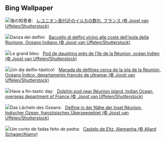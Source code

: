 ## Bing Wallpaper
![](https://www.bing.com/th?id=OHR.DolphinReunion_JA-JP2887031776_UHD.jpg&w=1000)海の知恵者:&nbsp;&ensp;[レユニオン島付近のイルカの群れ, フランス (© Joost van Uffelen/Shutterstock)](https://www.bing.com/th?id=OHR.DolphinReunion_JA-JP2887031776_UHD.jpg)
<br><br/>
![](https://www.bing.com/th?id=OHR.DolphinReunion_IT-IT1645140668_UHD.jpg&w=1000)Danza dei delfini:&nbsp;&ensp;[Baccello di delfini vicino alle coste dell’isola della Riunione, Oceano Indiano (© Joost van Uffelen/Shutterstock)](https://www.bing.com/th?id=OHR.DolphinReunion_IT-IT1645140668_UHD.jpg)
<br><br/>
![](https://www.bing.com/th?id=OHR.DolphinReunion_FR-FR0184396607_UHD.jpg&w=1000)Le grand bleu:&nbsp;&ensp;[Pod de dauphins près de l'île de la Réunion, océan Indien (© Joost van Uffelen/Shutterstock)](https://www.bing.com/th?id=OHR.DolphinReunion_FR-FR0184396607_UHD.jpg)
<br><br/>
![](https://www.bing.com/th?id=OHR.DolphinReunion_ES-ES7087981116_UHD.jpg&w=1000)¡Un día delfin-tástico!:&nbsp;&ensp;[Manada de delfines cerca de la isla de la Reunión, Océano Índico, departamento francés de ultramar (© Joost van Uffelen/Shutterstock)](https://www.bing.com/th?id=OHR.DolphinReunion_ES-ES7087981116_UHD.jpg)
<br><br/>
![](https://www.bing.com/th?id=OHR.DolphinReunion_EN-GB4332225660_UHD.jpg&w=1000)Have a fin-tastic day:&nbsp;&ensp;[Dolphin pod near Réunion island, Indian Ocean, overseas department of France (©  Joost van Uffelen/Shutterstock)](https://www.bing.com/th?id=OHR.DolphinReunion_EN-GB4332225660_UHD.jpg)
<br><br/>
![](https://www.bing.com/th?id=OHR.DolphinReunion_DE-DE0331198216_UHD.jpg&w=1000)Das Lächeln des Ozeans:&nbsp;&ensp;[Delfine in der Nähe der Insel Réunion, Indischer Ozean, französisches Überseegebiet (© Joost van Uffelen/Shutterstock)](https://www.bing.com/th?id=OHR.DolphinReunion_DE-DE0331198216_UHD.jpg)
<br><br/>
![](https://www.bing.com/th?id=OHR.EltzCastle_PT-BR6770414719_UHD.jpg&w=1000)Um conto de fadas feito de pedra:&nbsp;&ensp;[Castelo de Eltz, Alemanha (© Allard Schager/Alamy)](https://www.bing.com/th?id=OHR.EltzCastle_PT-BR6770414719_UHD.jpg)
<br><br/>
